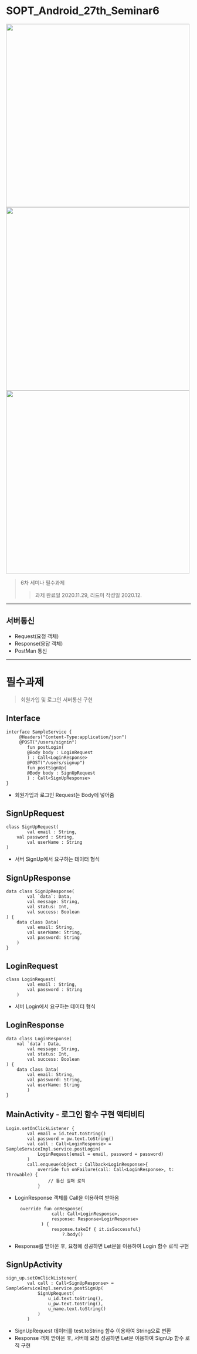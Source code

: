 # SOPT_Android_27th_Seminar6

<div>
	<img src="https://user-images.githubusercontent.com/46614405/101271826-b7690780-37c9-11eb-8486-21c68128b1ff.gif", height=500>
	<img src="", height=500>
	<img src="", height=500>
</div>

> 6차 세미나 필수과제
>> 과제 완료일 2020.11.29, 리드미 작성일 2020.12.
------------

## 서버통신 ##
* Request(요청 객체)
* Response(응답 객체)
* PostMan 통신

------------

# 필수과제 #

> 회원가입 및 로그인 서버통신 구현

## Interface

	interface SampleService {
   		 @Headers("Content-Type:application/json")
   		 @POST("/users/signin")
    		fun postLogin(
       		@Body body : LoginRequest
    		) : Call<LoginResponse>
    		@POST("/users/signup")
    		fun postSignUp(
       		@Body body : SignUpRequest
    		) : Call<SignUpResponse>
	}

* 회원가입과 로그인 Request는 Body에 넣어줌

## SignUpRequest

	class SignUpRequest(
    		val email : String,
   	 	val password : String,
    		val userName : String
	)
	
* 서버 SignUp에서 요구하는 데이터 형식
	
## SignUpResponse

	data class SignUpResponse(
    		val `data`: Data,
    		val message: String,
    		val status: Int,
    		val success: Boolean
	) {
    	data class Data(
        	val email: String,
        	val userName: String,
        	val password: String
   	 	)
	}
	
## LoginRequest

	class LoginRequest(
    		val email : String,
    		val password : String
		)
		
* 서버 Login에서 요구하는 데이터 형식

## LoginResponse

	data class LoginResponse(
		val `data`: Data,
    		val message: String,
    		val status: Int,
    		val success: Boolean
	) {
    	data class Data(
        	val email: String,
        	val password: String,
        	val userName: String
    		)
	}
	
## MainActivity - 로그인 함수 구현 액티비티

	Login.setOnClickListener {
            val email = id.text.toString()
            val password = pw.text.toString()
            val call : Call<LoginResponse> = SampleServiceImpl.service.postLogin(
                LoginRequest(email = email, password = password)
            )
            call.enqueue(object : Callback<LoginResponse>{
                override fun onFailure(call: Call<LoginResponse>, t: Throwable) {
                    // 통신 실패 로직
                }
		
* LoginResponse 객체를 Call을 이용하여 받아옴

		override fun onResponse(
                    call: Call<LoginResponse>,
                    response: Response<LoginResponse>
                ) {
                    response.takeIf { it.isSuccessful}
                        ?.body()
			
* Response를 받아온 후, 요청에 성공하면 Let문을 이용하여 Login 함수 로직 구현

## SignUpActivity

	sign_up.setOnClickListener{
            val call : Call<SignUpResponse> = SampleServiceImpl.service.postSignUp(
                SignUpRequest(
                    u_id.text.toString(),
                    u_pw.text.toString(),
                    u_name.text.toString()
                )
            )
	    
* SignUpRequest 데이터를 test.toString 함수 이용하여 String으로 변환
* Response 객체 받아온 후, 서버에 요청 성공하면 Let문 이용하여 SignUp 함수 로직 구현

